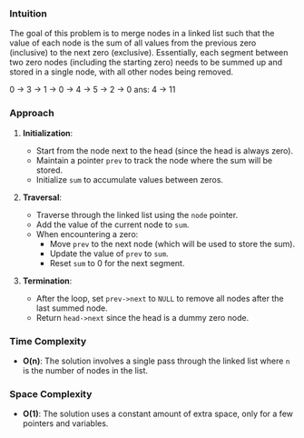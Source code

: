 ### Intuition
The goal of this problem is to merge nodes in a linked list such that the value of each node is the sum of all values from the previous zero (inclusive) to the next zero (exclusive). Essentially, each segment between two zero nodes (including the starting zero) needs to be summed up and stored in a single node, with all other nodes being removed.

0 -> 3 -> 1 -> 0 -> 4 -> 5 -> 2 -> 0
ans: 4 -> 11
### Approach
1. **Initialization**: 
   - Start from the node next to the head (since the head is always zero).
   - Maintain a pointer `prev` to track the node where the sum will be stored.
   - Initialize `sum` to accumulate values between zeros.
   
2. **Traversal**:
   - Traverse through the linked list using the `node` pointer.
   - Add the value of the current node to `sum`.
   - When encountering a zero:
     - Move `prev` to the next node (which will be used to store the sum).
     - Update the value of `prev` to `sum`.
     - Reset `sum` to 0 for the next segment.
   
3. **Termination**:
   - After the loop, set `prev->next` to `NULL` to remove all nodes after the last summed node.
   - Return `head->next` since the head is a dummy zero node.

### Time Complexity
- **O(n)**: The solution involves a single pass through the linked list where `n` is the number of nodes in the list.

### Space Complexity
- **O(1)**: The solution uses a constant amount of extra space, only for a few pointers and variables.
